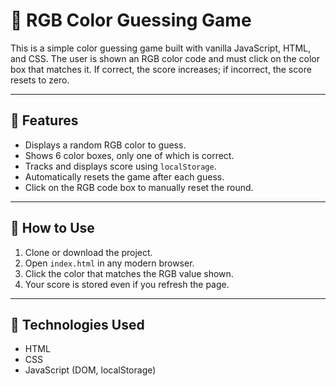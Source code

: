 # 🎨 RGB Color Guessing Game

This is a simple color guessing game built with vanilla JavaScript, HTML, and CSS. The user is shown an RGB color code and must click on the color box that matches it. If correct, the score increases; if incorrect, the score resets to zero.

---

## 📌 Features

- Displays a random RGB color to guess.
- Shows 6 color boxes, only one of which is correct.
- Tracks and displays score using `localStorage`.
- Automatically resets the game after each guess.
- Click on the RGB code box to manually reset the round.

---

## 🚀 How to Use

1. Clone or download the project.
2. Open `index.html` in any modern browser.
3. Click the color that matches the RGB value shown.
4. Your score is stored even if you refresh the page.

---

## 🧠 Technologies Used

- HTML
- CSS
- JavaScript (DOM, localStorage)



